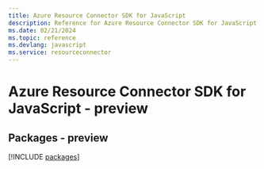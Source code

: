 ```yaml
---
title: Azure Resource Connector SDK for JavaScript
description: Reference for Azure Resource Connector SDK for JavaScript
ms.date: 02/21/2024
ms.topic: reference
ms.devlang: javascript
ms.service: resourceconnector
---
```

# Azure Resource Connector SDK for JavaScript - preview
## Packages - preview
[!INCLUDE [packages](resource-connector-index.md)]